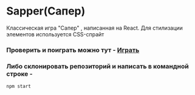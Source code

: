 # Sapper(Сапер)

Классическая игра "Сапер" , написанная на React. Для стилизации элементов используется CSS-спрайт

### Проверить и поиграть можно тут - [Играть](https://dunaevvladimir.github.io/Sapper/)

### Либо склонировать репозиторий и написать в командной строке - 
`npm start`


